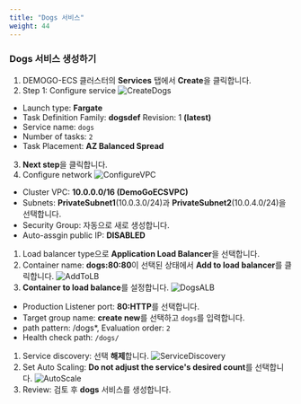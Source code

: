 ```yaml
---
title: "Dogs 서비스"
weight: 44
---
```


### Dogs 서비스 생성하기 
1) DEMOGO-ECS 클러스터의 **Services** 탭에서 **Create**을 클릭합니다. 
2)	Step 1: Configure service 
![CreateDogs](/images/ecs/service/service_dogs_create.png)
- Launch type: **Fargate**
- Task Definition 
Family: **dogsdef**
Revision: 1 **(latest)** 
- Service name: `dogs`
- Number of tasks: `2`
- Task Placement: **AZ Balanced Spread**
3. **Next step**을 클릭합니다.
4. Configure network
![ConfigureVPC](/images/ecs/service/service_dogs_vpc.png)
- Cluster VPC: **10.0.0.0/16 (DemoGoECSVPC)**
- Subnets: **PrivateSubnet1**(10.0.3.0/24)과 **PrivateSubnet2**(10.0.4.0/24)을 선택합니다.
- Security Group: 자동으로 새로 생성합니다.
- Auto-assgin public IP: **DISABLED**
1. Load balancer type으로 **Application Load Balancer**을 선택합니다.
2. Container name: **dogs:80:80**이 선택된 상태에서 **Add to load balancer**를 클릭합니다. 
![AddToLB](/images/ecs/service/dogs_add_to_lb.png)
7. **Container to load balance**를 설정합니다.
![DogsALB](/images/ecs/service/dogs_container_to_lb.png)
- Production Listener port: **80:HTTP**를 선택합니다.
- Target group name: **create new**를 선택하고 `dogs`를 입력합니다.
- path pattern: /dogs*, Evaluation order: `2`
- Health check path: `/dogs/`
1. Service discovery: 선택 **해제**합니다.
![ServiceDiscovery](/images/ecs/service/service_discovery.png)
9. Set Auto Scaling: **Do not adjust the service's desired count**를 선택합니다.
![AutoScale](/images/ecs/service/set_auto_scale.png)
10.	Review: 검토 후 **dogs** 서비스를 생성합니다. 